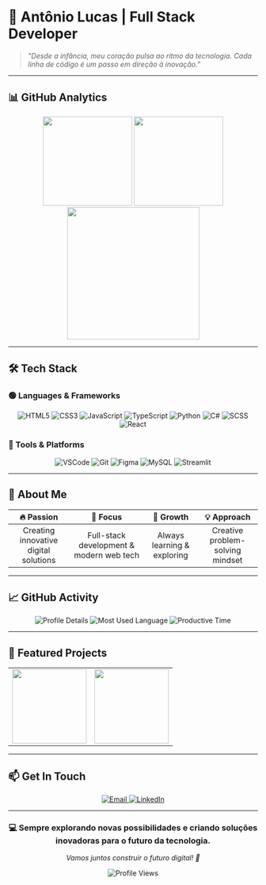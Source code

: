 # 🌌 Antônio Lucas | Full Stack Developer

> *"Desde a infância, meu coração pulsa ao ritmo da tecnologia. Cada linha de código é um passo em direção à inovação."*

---

## 📊 **GitHub Analytics**

<div align="center">
  <img src="https://github-readme-stats.vercel.app/api?username=ALucas314&show_icons=true&theme=tokyonight&hide_border=true&bg_color=0D1117&title_color=58A6FF&text_color=8B949E&icon_color=58A6FF" height="180em">
  <img src="https://github-readme-stats.vercel.app/api/top-langs/?username=ALucas314&layout=compact&show_icons=true&theme=tokyonight&hide=php,blade&include_all_commits=true&count_private=true&langs_count=8&hide_border=true&bg_color=0D1117&title_color=58A6FF&text_color=8B949E" height="180em">
</div>

<div align="center">
  <img src="https://github-readme-activity-graph.vercel.app/graph?username=ALucas314&theme=tokyo-night&hide_border=true&bg_color=0D1117&color=58A6FF&line=58A6FF&point=58A6FF" height="267em">
</div>

---

## 🛠️ **Tech Stack**

### **🟢 Languages & Frameworks**
<div align="center">
  <img src="https://img.shields.io/badge/HTML5-E34F26?style=for-the-badge&logo=HTML5&logoColor=white" alt="HTML5">
  <img src="https://img.shields.io/badge/CSS3-1572B6?style=for-the-badge&logo=CSS3&logoColor=white" alt="CSS3">
  <img src="https://img.shields.io/badge/JavaScript-F7DF1E?style=for-the-badge&logo=JavaScript&logoColor=black" alt="JavaScript">
  <img src="https://img.shields.io/badge/TypeScript-3178C6?style=for-the-badge&logo=TypeScript&logoColor=white" alt="TypeScript">
  <img src="https://img.shields.io/badge/Python-3776AB?style=for-the-badge&logo=Python&logoColor=white" alt="Python">
  <img src="https://img.shields.io/badge/C%23-239120?style=for-the-badge&logo=c-sharp&logoColor=white" alt="C#">
  <img src="https://img.shields.io/badge/SCSS-CC6699?style=for-the-badge&logo=Sass&logoColor=white" alt="SCSS">
  <img src="https://img.shields.io/badge/React-20232A?style=for-the-badge&logo=react&logoColor=61DAFB" alt="React">
</div>

### **🔧 Tools & Platforms**
<div align="center">
  <img src="https://img.shields.io/badge/Visual%20Studio%20Code-007ACC?style=for-the-badge&logo=Visual-Studio-Code&logoColor=white" alt="VSCode">
  <img src="https://img.shields.io/badge/Git-F05032?style=for-the-badge&logo=Git&logoColor=white" alt="Git">
  <img src="https://img.shields.io/badge/Figma-F24E1E?style=for-the-badge&logo=Figma&logoColor=white" alt="Figma">
  <img src="https://img.shields.io/badge/MySQL-4479A1?style=for-the-badge&logo=MySQL&logoColor=white" alt="MySQL">
  <img src="https://img.shields.io/badge/Streamlit-FF4B4B?style=for-the-badge&logo=Streamlit&logoColor=white" alt="Streamlit">
</div>

---

## 🎯 **About Me**

<div align="center">
  
  | **🔥 Passion** | **🎯 Focus** | **🚀 Growth** | **💡 Approach** |
  |:---:|:---:|:---:|:---:|
  | Creating innovative digital solutions | Full-stack development & modern web tech | Always learning & exploring | Creative problem-solving mindset |
  
</div>

---

## 📈 **GitHub Activity**

<div align="center">
  <img src="https://github-profile-summary-cards.vercel.app/api/cards/profile-details?username=ALucas314&theme=tokyonight&hide_border=true" alt="Profile Details">
  <img src="https://github-profile-summary-cards.vercel.app/api/cards/most-commit-language?username=ALucas314&theme=tokyonight&hide_border=true" alt="Most Used Language">
  <img src="https://github-profile-summary-cards.vercel.app/api/cards/productive-time?username=ALucas314&theme=tokyonight&hide_border=true" alt="Productive Time">
</div>

---

## 🚀 **Featured Projects**

<div align="center">
  
  <table>
    <tr>
      <td align="center">
        <a href="https://github.com/ALucas314">
          <img src="https://github-readme-stats.vercel.app/api/pin/?username=ALucas314&repo=ALucas314&theme=tokyonight&hide_border=true&bg_color=0D1117&title_color=58A6FF&text_color=8B949E" height="150em">
        </a>
      </td>
      <td align="center">
        <img src="https://github-readme-stats.vercel.app/api/pin/?username=ALucas314&repo=ALucas314&theme=tokyonight&hide_border=true&bg_color=0D1117&title_color=58A6FF&text_color=8B949E" height="150em">
      </td>
    </tr>
  </table>
  
</div>

---

## 📫 **Get In Touch**

<div align="center">
  
  <a href="mailto:antoniolucas9014@gmail.com">
    <img src="https://img.shields.io/badge/Email-D14836?style=for-the-badge&logo=gmail&logoColor=white" alt="Email">
  </a>
  <a href="https://linkedin.com/in/antonio-lucas">
    <img src="https://img.shields.io/badge/LinkedIn-0077B5?style=for-the-badge&logo=linkedin&logoColor=white" alt="LinkedIn">
  </a>
  
</div>

---

<div align="center">
  
  ### **💻 Sempre explorando novas possibilidades e criando soluções inovadoras para o futuro da tecnologia.**
  
  *Vamos juntos construir o futuro digital! 🚀*
  
  ![Profile Views](https://komarev.com/ghpvc/?username=ALucas314&color=58A6FF&style=flat-square)
  
</div>
